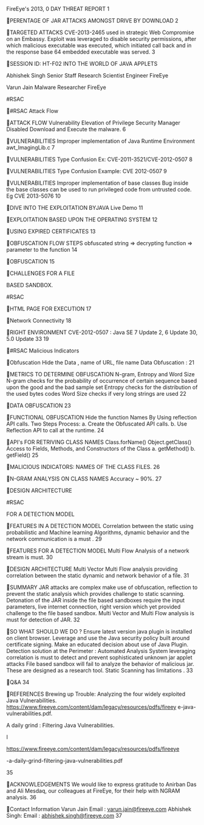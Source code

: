 FireEye's 2013, 0 DAY THREAT REPORT
1

PERENTAGE OF JAR ATTACKS AMONGST DRIVE BY DOWNLOAD
2

TARGETED ATTACKS
 CVE-2013-2465 used in strategic Web Compromise on an Embassy.
Exploit was leveraged to disable security permissions, after which malicious executable was executed, which initiated call back and in the response base 64 embedded executable was served.
3

SESSION ID: HT-F02
INTO THE WORLD OF JAVA APPLETS

Abhishek Singh
Senior Staff Research Scientist Engineer FireEye

Varun Jain
Malware Researcher FireEye

#RSAC

#RSAC
Attack Flow

ATTACK FLOW
 Vulnerability  Elevation of Privilege  Security Manager Disabled  Download and Execute the malware.
6

VULNERABILITIES
 Improper implementation of Java Runtime Environment
awt_ImagingLib.c
7

VULNERABILITIES
 Type Confusion
 Ex: CVE-2011-3521/CVE-2012-0507
8

VULNERABILITIES
 Type Confusion Example: CVE 2012-0507
9

VULNERABILITIES
 Improper implementation of base classes
Bug inside the base classes can be used to run privileged code from untrusted code. Eg CVE 2013-5076
10

DIVE INTO THE EXPLOITATION BYJAVA
 Live Demo
11

EXPLOITATION BASED UPON THE OPERATING SYSTEM
12

USING EXPIRED CERTIFICATES
13

OBFUSCATION FLOW STEPS
 obfuscated string => decrypting function => parameter to the function
14

OBFUSCATION
15

CHALLENGES FOR A FILE

BASED SANDBOX.

#RSAC

HTML PAGE FOR EXECUTION
17

Network Connectivity
18

RIGHT ENVIRONMENT
 CVE-2012-0507 : Java SE 7 Update 2, 6 Update 30, 5.0 Update 33
19

#RSAC
Malicious Indicators

Obfuscation
 Hide the Data , name of URL, file name  Data Obfuscation :
21

METRICS TO DETERMINE OBFUSCATION
 N-gram, Entropy and Word Size  N-gram checks for the probability of occurrence of certain
sequence based upon the good and the bad sample set  Entropy checks for the distribution of the used bytes codes  Word Size checks if very long strings are used
22

DATA OBFUSCATION
23

FUNCTIONAL OBFUSCATION
 Hide the function Names By Using reflection API calls. Two Steps Process:
a. Create the Obfuscated API calls. b. Use Reflection API to call at the runtime.
24

API's FOR RETRIVING CLASS NAMES
 Class.forName()  Object.getClass()
Access to Fields, Methods, and Constructors of the Class a. getMethod() b. getField()
25

MALICIOUS INDICATORS: NAMES OF THE CLASS FILES.
26

N-GRAM ANALYSIS ON CLASS NAMES
 Accuracy ~ 90%.
27

DESIGN ARCHITECTURE

#RSAC

FOR A DETECTION MODEL

FEATURES IN A DETECTION MODEL
 Correlation between the static using probabilistic and Machine learning Algorithms, dynamic behavior and the network communication is a must .
29

FEATURES FOR A DETECTION MODEL
 Multi Flow Analysis of a network stream is must.
30

DESIGN ARCHITECTURE
 Multi Vector Multi Flow analysis providing correlation between the static dynamic and network behavior of a file.
31

SUMMARY
 JAR attacks are complex make use of obfuscation, reflection to prevent the static analysis which provides challenge to static scanning.
 Detonation of the JAR inside the file based sandboxes require the input parameters, live internet connection, right version which yet provided challenge to the file based sandbox.
 Multi Vector and Multi Flow analysis is must for detection of JAR.
32

SO WHAT SHOULD WE DO ?
 Ensure latest version java plugin is installed on client browser.
 Leverage and use the Java security policy built around certificate signing.
 Make an educated decision about use of Java Plugin.
 Detection solution at the Perimeter : Automated Analysis System leveraging correlation is must to detect and prevent sophisticated unknown jar applet attacks
 File based sandbox will fail to analyze the behavior of malicious jar. These are designed as a research tool.
 Static Scanning has limitations .
33

Q&A
34

REFERENCES
 Brewing up Trouble: Analyzing the four widely exploited Java Vulnerabilities. https://www.fireeye.com/content/dam/legacy/resources/pdfs/fireey e-java-vulnerabilities.pdf.

 A daily grind : Filtering Java Vulnerabilities.

I

https://www.fireeye.com/content/dam/legacy/resources/pdfs/fireeye

-a-daily-grind-filtering-java-vulnerabilities.pdf

35

ACKNOWLEDGEMENTS
 We would like to express gratitude to Anirban Das and Ali Mesdaq, our colleagues at FireEye, for their help with NGRAM analysis.
36

Contact Information
 Varun Jain Email : varun.jain@fireeye.com
 Abhishek Singh: Email : abhishek.singh@fireeye.com
37

